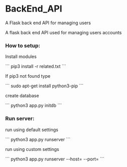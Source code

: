 # BackEnd_API
A Flask back end  API for managing users 



<p> A flask back end API used for managing users accounts </p> 



<h3> How to setup: </h3>

<p> Install modules </p>
``` pip3 install -r related.txt ``` 

<p> If pip3 not found type </p>
``` sudo apt-get install python3-pip ```

<p> create database </p>
``` python3 app.py initdb ```


<h3>Run server: </h3>

<p> run using default settings </p>
``` python3 app.py runserver ```

<p> run using custom settings </p>
``` python3 app.py runserver --host=<ip> --port=<port> ```


